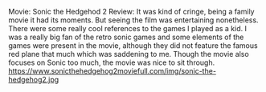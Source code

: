 Movie: Sonic the Hedgehod 2
Review: It was kind of cringe, being a family movie it had its moments. But seeing the film was entertaining nonetheless. There were some really cool references to the games I played as a kid. I was a really big fan of the retro sonic games and some elements of the games were present in the movie, although they did not feature the famous red plane that much which was saddening to me. Though the movie also focuses on Sonic too much, the movie was nice to sit through.
https://www.sonicthehedgehog2moviefull.com/img/sonic-the-hedgehog2.jpg
